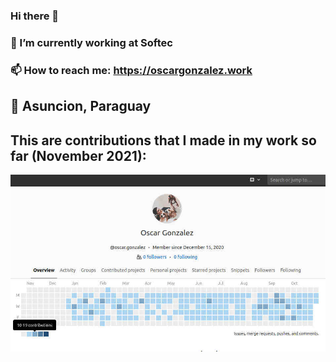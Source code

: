 ### Hi there 👋

### 🔭 I’m currently working at Softec
### 📫 How to reach me: https://oscargonzalez.work
## 📍 Asuncion, Paraguay
## This are contributions that I made in my work so far (November 2021):
![contributions](https://github.com/OscarGonzalez97/OscarGonzalez97/blob/main/contrib.jpg?raw=true)
